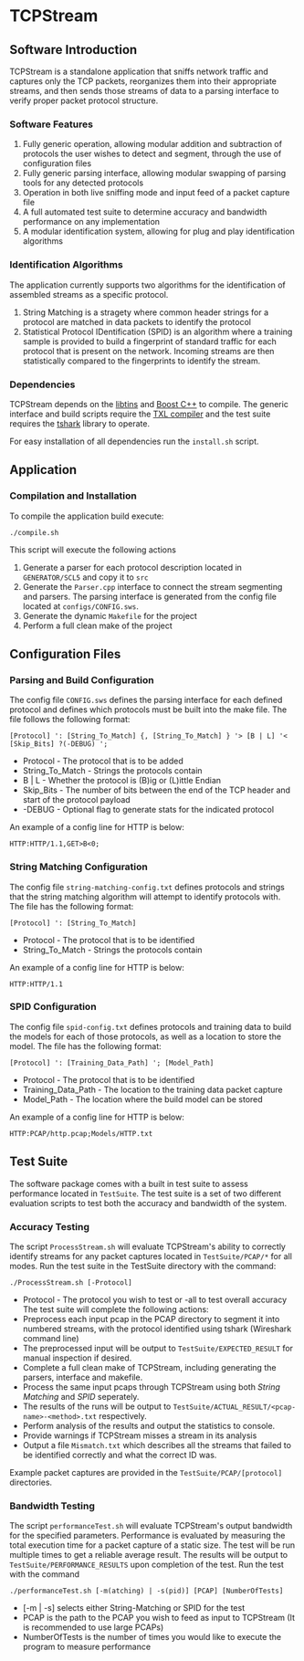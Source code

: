 # TCPStream

## Software Introduction

TCPStream is a standalone application that sniffs network traffic and captures only the TCP packets, reorganizes them into their appropriate streams, and then sends those streams of data to a parsing interface to verify proper packet protocol structure.

### Software Features

1. Fully generic operation, allowing modular addition and subtraction of protocols the user wishes to detect and segment, through the use of configuration files
2. Fully generic parsing interface, allowing modular swapping of parsing tools for any detected protocols
3. Operation in both live sniffing mode and input feed of a packet capture file
4. A full automated test suite to determine accuracy and bandwidth performance on any implementation
5. A modular identification system, allowing for plug and play identification algorithms

### Identification Algorithms

The application currently supports two algorithms for the identification of assembled streams as a specific protocol.
1. String Matching is a stragety where common header strings for a protocol are matched in data packets to identify the protocol
2. Statistical Protocol IDentification (SPID) is an algorithm where a training sample is provided to build a fingerprint of standard traffic for each protocol that is present on the network. Incoming streams are then statistically compared to the fingerprints to identify the stream.

### Dependencies

TCPStream depends on the [libtins](http://libtins.github.io) and [Boost C++](https://www.boost.org/) to compile. The generic interface and build scripts require the [TXL compiler](https://txl.ca) and the test suite requires the [tshark](https://www.wireshark.org/docs/man-pages/tshark.html) library to operate.

For easy installation of all dependencies run the `install.sh` script.

## Application

### Compilation and Installation

To compile the application build execute:

```shell
./compile.sh
```

This script will execute the following actions

1. Generate a parser for each protocol description located in `GENERATOR/SCL5` and copy it to `src`
2. Generate the `Parser.cpp` interface to connect the stream segmenting and parsers. The parsing interface is generated from the config file located at `configs/CONFIG.sws`.
3. Generate the dynamic `Makefile` for the project
4. Perform a full clean make of the project

## Configuration Files

### Parsing and Build Configuration

The config file `CONFIG.sws` defines the parsing interface for each defined protocol and defines which protocols must be built into the make file. The file follows the following format:
```
[Protocol] ': [String_To_Match] {, [String_To_Match] } '> [B | L] '< [Skip_Bits] ?(-DEBUG) ';
```
* Protocol - The protocol that is to be added
* String_To_Match - Strings the protocols contain
* B | L - Whether the protocol is (B)ig or (L)ittle Endian
* Skip_Bits - The number of bits between the end of the TCP header and start of the protocol payload
* -DEBUG - Optional flag to generate stats for the indicated protocol

An example of a config line for HTTP is below:
```
HTTP:HTTP/1.1,GET>B<0;
```

### String Matching Configuration

The config file `string-matching-config.txt` defines protocols and strings that the string matching algorithm will attempt to identify protocols with. The file has the following format:
```
[Protocol] ': [String_To_Match]
```
* Protocol - The protocol that is to be identified
* String_To_Match - Strings the protocols contain

An example of a config line for HTTP is below:
```
HTTP:HTTP/1.1
```

### SPID Configuration

The config file `spid-config.txt` defines protocols and training data to build the models for each of those protocols, as well as a location to store the model. The file has the following format:
```
[Protocol] ': [Training_Data_Path] '; [Model_Path]
```
* Protocol - The protocol that is to be identified
* Training_Data_Path - The location to the training data packet capture
* Model_Path - The location where the build model can be stored

An example of a config line for HTTP is below:
```
HTTP:PCAP/http.pcap;Models/HTTP.txt
```

## Test Suite

The software package comes with a built in test suite to assess performance located in `TestSuite`.
The test suite is a set of two different evaluation scripts to test both the accuracy and bandwidth of the system.

### Accuracy Testing

The script `ProcessStream.sh` will evaluate TCPStream's ability to correctly identify streams for any packet captures located in `TestSuite/PCAP/*` for all modes. Run the test suite in the TestSuite directory with the command:
```shell
./ProcessStream.sh [-Protocol]
```
* Protocol - The protocol you wish to test or -all to test overall accuracy
The test suite will complete the following actions:
* Preprocess each input pcap in the PCAP directory to segment it into numbered streams, with the protocol identified using tshark (Wireshark command line)
* The preprocessed input will be output to `TestSuite/EXPECTED_RESULT` for manual inspection if desired.
* Complete a full clean make of TCPStream, including generating the parsers, interface and makefile.
* Process the same input pcaps through TCPStream using both *String Matching* and *SPID* seperately.
* The results of the runs will be output to `TestSuite/ACTUAL_RESULT/<pcap-name>-<method>.txt` respectively.
* Perform analysis of the results and output the statistics to console.
* Provide warnings if TCPStream misses a stream in its analysis
* Output a file `Mismatch.txt` which describes all the streams that failed to be identified correctly and what the correct ID was.

Example packet captures are provided in the `TestSuite/PCAP/[protocol]` directories.

### Bandwidth Testing

The script `performanceTest.sh` will evaluate TCPStream's output bandwidth for the specified parameters. Performance is evaluated by measuring the total execution time for a packet capture of a static size. The test will be run multiple times to get a reliable average result. The results will be output to `TestSuite/PERFORMANCE_RESULTS` upon completion of the test. Run the test with the command
```shell
./performanceTest.sh [-m(atching) | -s(pid)] [PCAP] [NumberOfTests]
```
* [-m | -s] selects either String-Matching or SPID for the test
* PCAP is the path to the PCAP you wish to feed as input to TCPStream (It is recommended to use large PCAPs)
* NumberOfTests is the number of times you would like to execute the program to measure performance
